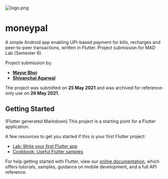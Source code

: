 ![logo.png](https://i.ibb.co/zRS3gTm/moneypal-copy-02.png)

# moneypal

A simple Android app enabling UPI-based payment for bills, recharges and peer-to-peer transactions, written in Flutter. Project submission for MAD Lab (Semester 6).

Project submission by:
- [**Mayur Bhoi**](https://github.com/Mayur57/)
- [**Shivanchal Agarwal**](https://github.com/shivanchall)

The project was submitted on **25 May 2021** and was archived for reference-only use on **26 May 2021**.


## Getting Started
(Flutter generated Markdown)
This project is a starting point for a Flutter application.

A few resources to get you started if this is your first Flutter project:

- [Lab: Write your first Flutter app](https://flutter.dev/docs/get-started/codelab)
- [Cookbook: Useful Flutter samples](https://flutter.dev/docs/cookbook)

For help getting started with Flutter, view our
[online documentation](https://flutter.dev/docs), which offers tutorials,
samples, guidance on mobile development, and a full API reference.
